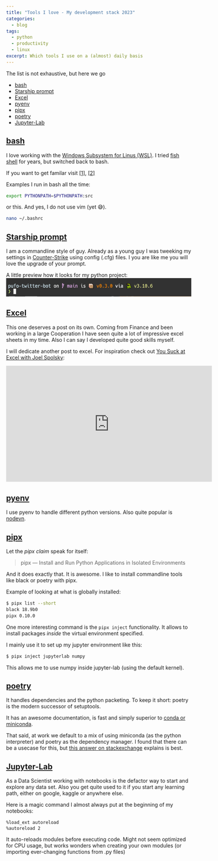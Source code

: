 ```yaml
---
title: "Tools I love - My development stack 2023"
categories:
  - blog
tags:
  - python
  - productivity
  - linux
excerpt: Which tools I use on a (almost) daily basis
---
```


The list is not exhaustive, but here we go

- [bash](#bash)
- [Starship prompt](#starship-prompt)
- [Excel](#excel)
- [pyenv](#pyenv)
- [pipx](#pipx)
- [poetry](#poetry)
- [Jupyter-Lab](#jupyter-lab)


## [bash](https://www.gnu.org/software/bash/)

I love working with the [Windows Subsystem for Linus (WSL)]().
I tried [fish shell]() for years, but switched back to bash.

If you want to get familar visit [[1]](http://mywiki.wooledge.org/BashGuide), [[2]](https://tldp.org/LDP/Bash-Beginners-Guide/html/)

Examples I run in bash all the time:

```bash
export PYTHONPATH=$PYTHONPATH:src
```

or this. And yes, I do not use vim (yet 😅).

```bash
nano ~/.bashrc
```


## [Starship prompt](https://starship.rs/)
I am a commandline style of guy.
Already as a young guy I was tweeking my settings in [Counter-Strike](https://www.counter-strike.net/) using config (.cfg) files. I you are like me you will love the upgrade of your prompt.

A little preview how it looks for my python project:
![starship prompt in action](/assets/images/starship-prompt.png)


## [Excel](https://www.microsoft.com/en-us/microsoft-365/excel)
This one deserves a post on its own. Coming from Finance and been working in a large Cooperation I have seen quite a lot of impressive excel sheets in my time.
Also I can say I developed quite good skills myself.

I will dedicate another post to excel.
For inspiration check out [You Suck at Excel with Joel Spolsky](https://www.youtube.com/watch?v=0nbkaYsR94c):

<iframe width="560" height="315" src="https://www.youtube.com/embed/0nbkaYsR94c" title="YouTube video player" frameborder="0" allow="accelerometer; autoplay; clipboard-write; encrypted-media; gyroscope; picture-in-picture; web-share" allowfullscreen></iframe>


## [pyenv](https://github.com/pyenv/pyenv)
I use pyenv to handle different python versions.
Also quite popular is [nodevn](https://github.com/nodenv/nodenv).


## [pipx](https://pypa.github.io/pipx/)
Let the _pipx claim_ speak for itself: 

> pipx — Install and Run Python Applications in Isolated Environments

And it does exactly that. It is awesome.
I like to install commandline tools like black or poetry with pipx.

Example of looking at what is globally installed:

```bash
$ pipx list --short
black 18.9b0
pipx 0.10.0
```

One more interesting command is the `pipx inject` functionality.
It allows to install packages _inside_ the virtual environment specified.

I mainly use it to set up my jupyter environment like this:

```bash
$ pipx inject jupyterlab numpy
```

This allows me to use numpy inside jupyter-lab (using the default kernel).


## [poetry](https://python-poetry.org/)

It handles dependencies and the python packeting.
To keep it short: poetry is the modern successor of setuptools.

It has an awesome documentation, is fast and simply superior to [conda or miniconda](https://docs.conda.io/en/latest/miniconda.html).

That said, at work we default to a mix of using miniconda (as the python interpreter) and poetry as the dependency manager.
I found that there can be a usecase for this, but [this answer on stackexchange](https://stackoverflow.com/questions/70851048/does-it-make-sense-to-use-conda-poetry) explains is best.


## [Jupyter-Lab](https://jupyter.org/)
As a Data Scientist working with notebooks is the defactor way to start and explore any data set.
Also you get quite used to it if you start any learning path, either on google, kaggle or anywhere else.

Here is a magic command I almost always put at the beginning of my notebooks:

```console
%load_ext autoreload
%autoreload 2
```

It auto-reloads modules before executing code.
Might not seem optimized for CPU usage, but works wonders when creating your own modules (or importing ever-changing functions from .py files)
